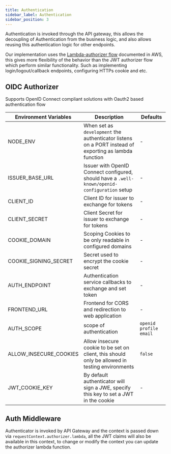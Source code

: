 ```yaml
---
title: Authentication
sidebar_label: Authentication
sidebar_position: 3
---
```


Authentication is invoked through the API gateway, this allows the decoupling of Authentication from the business logic, and also allows reusing this authentication logic for other endpoints.

Our implementation uses the [Lambda-authorizer flow][lambda-authorizer-flow] documented in AWS, this gives more flexibility of the behavior than the JWT authorizer flow which perform similar functionality. Such as implementing login/logout/callback endpoints, configuring HTTPs cookie and etc.

## OIDC Authorizer
Supports OpenID Connect compliant solutions with Oauth2 based authentication flow

| Environment Variables  | Description | Defaults |
|------------------------|-------------|----------|
| NODE_ENV               | When set as `development` the authenticator listens on a PORT instead of exporting as lambda function  | - |
| ISSUER_BASE_URL        | Issuer with OpenID Connect configured, should have a `.well-known/openid-configuration` setup | - |
| CLIENT_ID              | Client ID for issuer to exchange for tokens | - |
| CLIENT_SECRET          | Client Secret for issuer to exchange for tokens | - |
| COOKIE_DOMAIN          | Scoping Cookies to be only readable in configured domains | - |
| COOKIE_SIGNING_SECRET  | Secret used to encrypt the cookie secret | - |
| AUTH_ENDPOINT          | Authentication service callbacks to exchange and set token | - |
| FRONTEND_URL           | Frontend for CORS and redirection to web application | - |
| AUTH_SCOPE             | scope of authentication | `openid profile email` |
| ALLOW_INSECURE_COOKIES | Allow insecure cookie to be set on client, this should only be allowed in testing environments | `false` |
| JWT_COOKIE_KEY         | By default authenticator will sign a JWE, specify this key to set a JWT in the cookie | - |

## Auth Middleware
Authenticator is invoked by API Gateway and the context is passed down via `requestContext.authorizer.lambda`, all the JWT claims will also be available in this context, to change or modify the context you can update the authorizer lambda function.


[lambda-authorizer-flow]: https://docs.aws.amazon.com/apigateway/latest/developerguide/apigateway-use-lambda-authorizer.html#api-gateway-lambda-authorizer-flow 